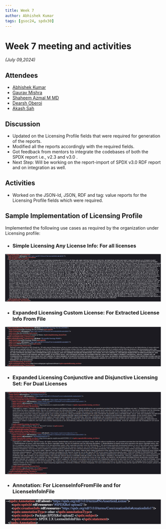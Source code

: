 ```yaml
---
title: Week 7
author: Abhishek Kumar
tags: [gsoc24, spdx30]
---
```

<!--
SPDX-License-Identifier: CC-BY-SA-4.0
SPDX-FileCopyrightText: 2024 Abhishek Kumar <akumar17871@gmail.com>
-->

# Week 7 meeting and activities

_(July 09,2024)_

## Attendees

* [Abhishek Kumar](https://github.com/abhi-kumar17871)
* [Gaurav Mishra](https://github.com/GMishx)
* [Shaheem Azmal M MD](https://github.com/shaheemazmalmmd)
* [Dearsh Oberoi](https://github.com/deo002)
* [Akash Sah](https://github.com/Akashsah2003)

## Discussion

* Updated on the Licensing Profile fields that were required for generation of the reports.
* Modified all the reports accordingly with the required fields.
* Got feedback from mentors to integrate the codebases of both the SPDX report i.e., v2.3 and v3.0 .
* Next Step: Will be working on the report-import of SPDX v3.0 RDF report and on integration as well.

## Activities

* Worked on the JSON-ld, JSON, RDF and tag: value reports for the Licensing Profile fields which were required.

## Sample Implementation of Licensing Profile

Implemented the following use cases as required by the organization under Licensing profile:
* ### Simple Licensing Any License Info: For all licenses
![simpleLicensing_AnyLicensingInfo](../assets/anylicenseinfo.png)
* ### Expanded Licensing Custom License: For Extracted License Info From File
![expandedLicensing_CustomLicense](../assets/extractedlicenseinfo.png)
* ### Expanded Licensing Conjunctive and Disjunctive Licensing Set: For Dual Licenses
![expandedLicensing_ConjunctiveLicenseSet](../assets/Dual_License.png)
* ### Annotation: For LicenseInfoFromFile and for LicenseInfoInFile
![Annotation](../assets/annotation.png)
